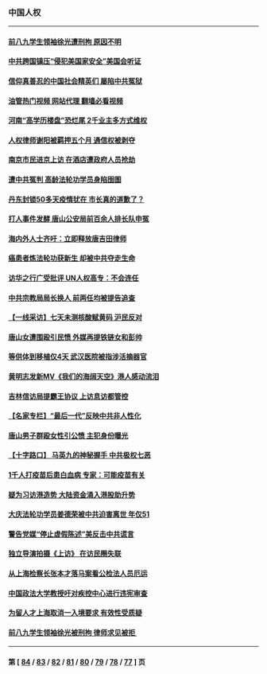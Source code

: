 ### 中国人权
---
#### [前八九学生领袖徐光遭刑拘 原因不明](../../pages/ncid278/n13760496.md?06161645) 
#### [中共跨国镇压“侵犯美国家安全”美国会听证](../../pages/ncid278/n13760406.md?06161645) 
#### [信仰真善忍的中国社会精英们 屡陷中共冤狱](../../pages/ncid278/n13760120.md?06161645) 
#### [油管热门视频 网站代理 翻墙必看视频](http://209.222.30.114:81/youtube.html?06161645)
#### [河南“高学历楼盘”恐烂尾 2千业主多方式维权](../../pages/ncid278/n13760221.md?06161645) 
#### [人权律师谢阳被羁押五个月 通信权被剥夺](../../pages/ncid278/n13760220.md?06161645) 
#### [南京市民进京上访 在酒店遭政府人员抢劫](../../pages/ncid278/n13760041.md?06161645) 
#### [遭中共冤判 高龄法轮功学员身陷囹圄](../../pages/ncid278/n13759378.md?06161645) 
#### [丹东封锁50多天疫情犹在 市长真的道歉了？](../../pages/ncid278/n13759552.md?06161645) 
#### [打人事件发酵 唐山公安局前百余人排长队申冤](../../pages/ncid278/n13759336.md?06161645) 
#### [海内外人士齐吁：立即释放唐吉田律师](../../pages/ncid278/n13759126.md?06161645) 
#### [癌患者炼法轮功获新生 却被中共夺走生命](../../pages/ncid278/n13758724.md?06161645) 
#### [访华之行广受批评 UN人权高专：不会连任](../../pages/ncid278/n13758655.md?06161645) 
#### [中共宗教局局长换人 前两任均被提告追查](../../pages/ncid278/n13758592.md?06161645) 
#### [【一线采访】七天未测核酸赋黄码 沪民反对](../../pages/ncid278/n13758088.md?06161645) 
#### [唐山女遭围殴引民愤 外媒再提铁链女和彭帅](../../pages/ncid278/n13758095.md?06161645) 
#### [等供体到移植仅4天 武汉医院被指涉活摘器官](../../pages/ncid278/n13758039.md?06161645) 
#### [黄明志发新MV《我们的海阔天空》港人感动流泪](../../pages/ncid278/n13757350.md?06161645) 
#### [吉林信访局提霸王协议 上访息访都管控](../../pages/ncid278/n13757307.md?06161645) 
#### [【名家专栏】“最后一代”反映中共非人性化](../../pages/ncid278/n13756676.md?06161645) 
#### [唐山男子群殴女性引公愤 主犯身份曝光](../../pages/ncid278/n13757180.md?06161645) 
#### [【十字路口】 马英九的神秘握手 中共极权七恶](../../pages/ncid278/n13756688.md?06161645) 
#### [1千人打疫苗后患白血病 专家：可能疫苗有关](../../pages/ncid278/n13755932.md?06161645) 
#### [疑为习访港造势 大陆资金涌入港股助升势](../../pages/ncid278/n13756127.md?06161645) 
#### [大庆法轮功学员姜德荣被中共迫害离世 年仅51](../../pages/ncid278/n13755805.md?06161645) 
#### [警告党媒“停止虚假陈述”美反击中共谎言](../../pages/ncid278/n13755809.md?06161645) 
#### [独立导演拍摄《上访》 在访民圈失联](../../pages/ncid278/n13755221.md?06161645) 
#### [从上海检察长张本才落马案看公检法人员厄运](../../pages/ncid278/n13755011.md?06161645) 
#### [中国政法大学教授吁对疾控中心进行违宪审查](../../pages/ncid278/n13755348.md?06161645) 
#### [为留人才上海取消一入境要求 有效性受质疑](../../pages/ncid278/n13755114.md?06161645) 
#### [前八九学生领袖徐光被刑拘 律师求见被拒 ](../../pages/ncid278/n13755014.md?06161645) 

---
#### 第 [ [84](./84.md?06161645) / [83](./83.md?06161645) / [82](./82.md?06161645) / [81](./81.md?06161645) / [80](./80.md?06161645) / [79](./79.md?06161645) / [78](./78.md?06161645) / [77](./77.md?06161645) ] 页
